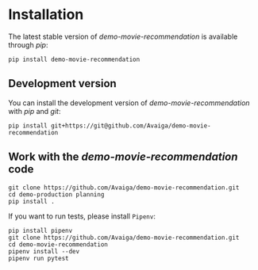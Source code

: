 # Installation

The latest stable version of _demo-movie-recommendation_ is available through _pip_:
```
pip install demo-movie-recommendation
```

## Development version

You can install the development version of _demo-movie-recommendation_ with _pip_ and _git_:
```
pip install git+https://git@github.com/Avaiga/demo-movie-recommendation
```

## Work with the _demo-movie-recommendation_ code
```
git clone https://github.com/Avaiga/demo-movie-recommendation.git
cd demo-production planning
pip install .
```

If you want to run tests, please install `Pipenv`:
```
pip install pipenv
git clone https://github.com/Avaiga/demo-movie-recommendation.git
cd demo-movie-recommendation
pipenv install --dev
pipenv run pytest
```
